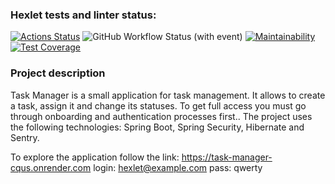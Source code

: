 ### Hexlet tests and linter status:
[![Actions Status](https://github.com/slavaoblog/java-project-99/actions/workflows/hexlet-check.yml/badge.svg)](https://github.com/slavaoblog/java-project-99/actions)
![GitHub Workflow Status (with event)](https://img.shields.io/github/actions/workflow/status/slavaoblog/java-project-99/github-actions.yml)
[![Maintainability](https://api.codeclimate.com/v1/badges/969a664d30511743be8d/maintainability)](https://codeclimate.com/github/slavaoblog/java-project-99/maintainability)
[![Test Coverage](https://api.codeclimate.com/v1/badges/969a664d30511743be8d/test_coverage)](https://codeclimate.com/github/slavaoblog/java-project-99/test_coverage)

### Project description

Task Manager is a small application for task management. It allows to create a task, assign it and change its statuses. To get full access you must go through onboarding and authentication processes first.. The project uses the following technologies: Spring Boot, Spring Security, Hibernate and Sentry.

To explore the application follow the link: https://task-manager-cqus.onrender.com
login: hexlet@example.com
pass: qwerty
